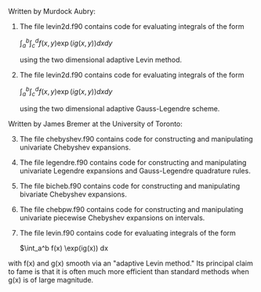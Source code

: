 Written by Murdock Aubry:

1.  The file levin2d.f90 contains code for evaluating integrals of the form

    $\int_a^b \int_c^d f(x, y)\exp(i g(x, y))dxdy$
    
     using the two dimensional adaptive Levin method.

3.  The file levin2d.f90 contains code for evaluating integrals of the form

    $\int_a^b \int_c^d f(x, y)\exp(i g(x, y))dxdy$
    
     using the two dimensional adaptive Gauss-Legendre scheme.

Written by James Bremer at the University of Toronto:

3.  The file chebyshev.f90 contains code for constructing and manipulating
univariate Chebyshev expansions.

4.  The file legendre.f90 contains code for constructing and manipulating
univariate Legendre expansions and Gauss-Legendre quadrature rules.

5.  The file bicheb.f90 contains code for constructing and manipulating
bivariate Chebyshev expansions.

6.  The file chebpw.f90 contains code for constructing and manipulating
univariate piecewise Chebyshev expansions on intervals.

7.  The file levin.f90 contains code for evaluating integrals of the form

    $\int_a^b f(x) \exp(ig(x)) dx

with f(x) and g(x) smooth via an "adaptive Levin method."  Its principal claim 
to fame is that it is often much more efficient than standard methods when
g(x) is of large magnitude.
